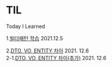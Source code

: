 # TIL
Today I Learned 

1.<a href ="https://lemontia.tistory.com/483">빌더패턴 학습</a> 2021.12.5

2.<a href ="https://youngjinmo.github.io/2021/04/dto-vo-entity/">DTO, VO, ENTITY 차이</a> 2021. 12.6<br>
2-1.<a href ="https://velog.io/@gillog/Entity-DTO-VO-%EB%B0%94%EB%A1%9C-%EC%95%8C%EA%B8%B0">DTO, VO, ENTITY 차이(추가)</a> 2021. 12.6
